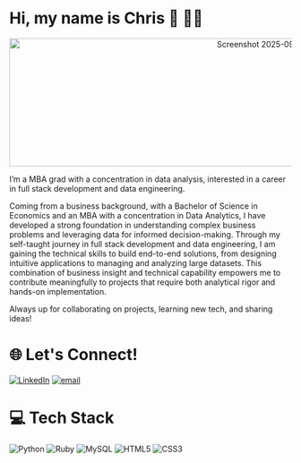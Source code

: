 # Hi, my name is Chris 👋 🧑‍💻

<p align="center">
<img width="983" height="229" alt="Screenshot 2025-09-03 at 4 30 54 PM" src="https://github.com/user-attachments/assets/2cc3a684-076e-4c37-af40-ec3a29e017af" />


I’m a MBA grad with a concentration in data analysis, interested in a career in full stack development and data engineering.

Coming from a business background, with a Bachelor of Science in Economics and an MBA with a concentration in Data Analytics, I have developed a strong foundation in understanding complex business problems and leveraging data for informed decision-making. Through my self-taught journey in full stack development and data engineering, I am gaining the technical skills to build end-to-end solutions, from designing intuitive applications to managing and analyzing large datasets. This combination of business insight and technical capability empowers me to contribute meaningfully to projects that require both analytical rigor and hands-on implementation.

Always up for collaborating on projects, learning new tech, and sharing ideas! 


# 🌐 Let's Connect!
[![LinkedIn](https://img.shields.io/badge/LinkedIn-%230077B5.svg?logo=linkedin&logoColor=white)](https://linkedin.com/in/chrisdohyunkim) [![email](https://img.shields.io/badge/Email-D14836?logo=gmail&logoColor=white)](mailto:chrisdohyunkim@gmail.com) 

# 💻 Tech Stack
![Python](https://img.shields.io/badge/python-3670A0?style=for-the-badge&logo=python&logoColor=ffdd54) ![Ruby](https://img.shields.io/badge/ruby-%23CC342D.svg?style=for-the-badge&logo=ruby&logoColor=white) ![MySQL](https://img.shields.io/badge/mysql-4479A1.svg?style=for-the-badge&logo=mysql&logoColor=white) ![HTML5](https://img.shields.io/badge/html5-%23E34F26.svg?style=for-the-badge&logo=html5&logoColor=white) ![CSS3](https://img.shields.io/badge/css3-%231572B6.svg?style=for-the-badge&logo=css3&logoColor=white)

<!-- Proudly created with GPRM ( https://gprm.itsvg.in ) -->
